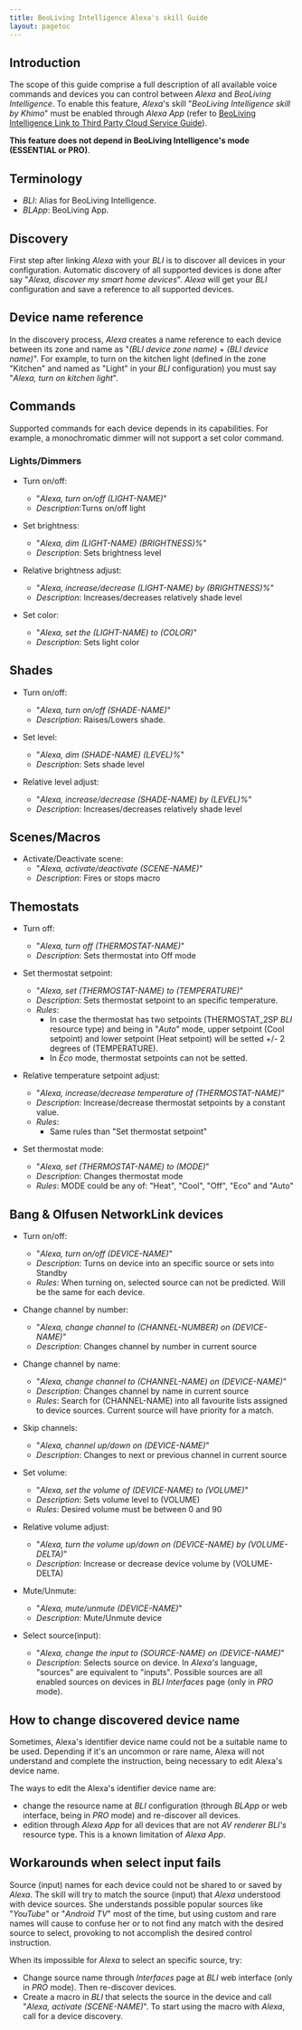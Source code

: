 ```yaml
---
title: BeoLiving Intelligence Alexa's skill Guide
layout: pagetoc
---
```


## Introduction

The scope of this guide comprise a full description of all available voice commands and devices you can control between _Alexa_ and _BeoLiving 
Intelligence_. To enable this feature, _Alexa_'s skill "_BeoLiving Intelligence skill by Khimo_" must be enabled through _Alexa App_ (refer to [BeoLiving Intelligence Link to Third Party Cloud Service Guide](bli-link-third-party-service.md)). 

**This feature does not depend in BeoLiving Intelligence's mode (ESSENTIAL or PRO)**.
 
## Terminology

+ _BLI_: Alias for BeoLiving Intelligence.
+ _BLApp_: BeoLiving App.

## Discovery

First step after linking _Alexa_ with your _BLI_ is to discover all devices in your configuration. Automatic discovery of all supported devices is
 done after say "_Alexa, discover my smart home devices_". _Alexa_ will get your _BLI_ configuration and save a reference to all supported devices. 

## Device name reference

In the discovery process, _Alexa_ creates a name reference to each device between its zone and name as "_(BLI device zone name)_ \+ 
_(BLI device name)_". For example, to turn on the kitchen light (defined in the zone "Kitchen" and named as "Light" in your _BLI_ configuration) 
you must say "_Alexa, turn on kitchen light_".

## Commands

Supported commands for each device depends in its capabilities. For example, a monochromatic dimmer will not support a set color command.

### Lights/Dimmers

+ Turn on/off: 
  + "_Alexa, turn on/off (LIGHT-NAME)_"
  + _Description_:Turns on/off light

+ Set brightness: 
  + "_Alexa, dim (LIGHT-NAME) (BRIGHTNESS)%_"
  + _Description_: Sets brightness level

+ Relative brightness adjust: 
  + "_Alexa, increase/decrease (LIGHT-NAME) by (BRIGHTNESS)%_"
  + _Description_: Increases/decreases relatively shade level 

+ Set color: 
  + "_Alexa, set the (LIGHT-NAME) to (COLOR)_"
  + _Description_: Sets light color

## Shades

+ Turn on/off: 
  + "_Alexa, turn on/off (SHADE-NAME)_"
  + _Description_: Raises/Lowers shade.

+ Set level: 
  + "_Alexa, dim (SHADE-NAME) (LEVEL)%_"
  + _Description_: Sets shade level

+ Relative level adjust: 
  + "_Alexa, increase/decrease (SHADE-NAME) by (LEVEL)%_"
  + _Description_: Increases/decreases relatively shade level 

## Scenes/Macros

+ Activate/Deactivate scene:
  + "_Alexa, activate/deactivate (SCENE-NAME)_"
  + _Description_: Fires or stops macro

## Themostats

+ Turn off: 
  + "_Alexa, turn off (THERMOSTAT-NAME)_"
  + _Description_: Sets thermostat into Off mode

+ Set thermostat setpoint:
  + "_Alexa, set (THERMOSTAT-NAME) to (TEMPERATURE)_"
  + _Description_: Sets thermostat setpoint to an specific temperature. 
  + _Rules_:
    + In case the thermostat has two setpoints (THERMOSTAT\_2SP _BLI_ resource type) and being in "_Auto_" mode, upper setpoint (Cool setpoint) 
    and lower setpoint (Heat setpoint) will be setted +/- 2 degrees of (TEMPERATURE).     
    + In _Eco_ mode, thermostat setpoints can not be setted.

+ Relative temperature setpoint adjust:
  + "_Alexa, increase/decrease temperature of (THERMOSTAT-NAME)_"
  + _Description_: Increase/decrease thermostat setpoints by a constant value.
  + _Rules_:
    + Same rules than "Set thermostat setpoint" 

+ Set thermostat mode:
  + "_Alexa, set (THERMOSTAT-NAME) to (MODE)_"
  + _Description_: Changes thermostat mode
  + _Rules_: MODE could be any of: "Heat", "Cool", "Off", "Eco" and "Auto"

## Bang & Olfusen NetworkLink devices 

+ Turn on/off: 
  + "_Alexa, turn on/off (DEVICE-NAME)_"
  + _Description_: Turns on device into an specific source or sets into Standby
  + _Rules_: When turning on, selected source can not be predicted. Will be the same for each device.

+ Change channel by number:
  + "_Alexa, change channel to (CHANNEL-NUMBER) on (DEVICE-NAME)_"
  + _Description_: Changes channel by number in current source

+ Change channel by name:
  + "_Alexa, change channel to (CHANNEL-NAME) on (DEVICE-NAME)_"
  + _Description_: Changes channel by name in current source
  + _Rules_: Search for (CHANNEL-NAME) into all favourite lists assigned to device sources. Current source will have priority for a match.

+ Skip channels:
  + "_Alexa, channel up/down on (DEVICE-NAME)_"
  + _Description_: Changes to next or previous channel in current source
  
+ Set volume:
  + "_Alexa, set the volume of (DEVICE-NAME) to (VOLUME)_"
  + _Description_: Sets volume level to (VOLUME)
  + _Rules_: Desired volume must be between 0 and 90

+ Relative volume adjust:
  + "_Alexa, turn the volume up/down on (DEVICE-NAME) by (VOLUME-DELTA)_"
  + _Description_: Increase or decrease device volume by (VOLUME-DELTA)

+ Mute/Unmute:
  + "_Alexa, mute/unmute (DEVICE-NAME)_"
  + _Description_: Mute/Unmute device

+ Select source(input):
  + "_Alexa, change the input to (SOURCE-NAME) on (DEVICE-NAME)_"
  + _Description_: Selects source on device. In _Alexa's_ language, "sources" are equivalent to "inputs". Possible sources are all enabled sources
  on devices in _BLI_ _Interfaces_ page (only in _PRO_ mode).

## How to change discovered device name

Sometimes, Alexa's identifier device name could not be a suitable name to be used. Depending if it's an uncommon or rare name, Alexa will 
not understand and complete the instruction, being necessary to edit Alexa's device name.

The ways to edit the Alexa's identifier device name are:
  + change the resource name at _BLI_ configuration (through _BLApp_ or web interface, being in _PRO_ mode) and re-discover all devices.
  + edition through _Alexa App_ for all devices that are not _AV renderer_ _BLI's_ resource type. This is a known limitation of _Alexa App_.  
  
## Workarounds when select input fails

Source (input) names for each device could not be shared to or saved by _Alexa_. The skill will try to match the source (input) that _Alexa_ 
understood with device sources. She understands possible popular sources like "_YouTube_" or "_Android TV_" most of the time, but using custom and
 rare names will cause to confuse her or to not find any match with the desired source to select, provoking to not accomplish the desired control 
instruction.

When its impossible for _Alexa_ to select an specific source, try:

+ Change source name through _Interfaces_ page at _BLI_ web interface (only in _PRO_ mode). Then re-discover devices.
+ Create a macro in _BLI_ that selects the source in the device and call "_Alexa, activate (SCENE-NAME)_". To start using the macro with _Alexa_, 
call for a device discovery.
